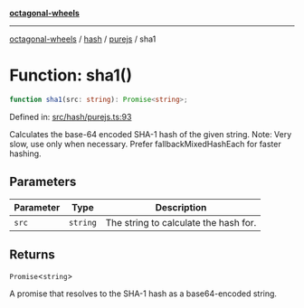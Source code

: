 [**octagonal-wheels**](../../../README.md)

***

[octagonal-wheels](../../../modules.md) / [hash](../../README.md) / [purejs](../README.md) / sha1

# Function: sha1()

```ts
function sha1(src: string): Promise<string>;
```

Defined in: [src/hash/purejs.ts:93](https://github.com/vrtmrz/octagonal-wheels/blob/main/src/hash/purejs.ts#L93)

Calculates the base-64 encoded SHA-1 hash of the given string.
Note: Very slow, use only when necessary. Prefer fallbackMixedHashEach for faster hashing.

## Parameters

| Parameter | Type | Description |
| ------ | ------ | ------ |
| `src` | `string` | The string to calculate the hash for. |

## Returns

`Promise`\<`string`\>

A promise that resolves to the SHA-1 hash as a base64-encoded string.
